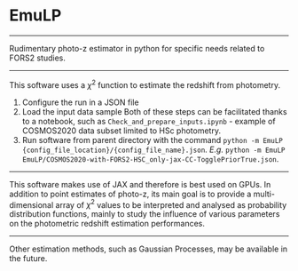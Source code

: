 # EmuLP
---
Rudimentary photo-z estimator in python for specific needs related to FORS2 studies.

---
This software uses a $\chi^2$ function to estimate the redshift from photometry.
1. Configure the run in a JSON file
2. Load the input data sample
Both of these steps can be facilitated thanks to a notebook, such as `Check_and_prepare_inputs.ipynb` - example of COSMOS2020 data subset limited to HSc photometry.
3. Run software from parent directory with the command `python -m EmuLP {config_file_location}/{config_file_name}.json`. _E.g._ `python -m EmuLP EmuLP/COSMOS2020-with-FORS2-HSC_only-jax-CC-TogglePriorTrue.json`.

---
This software makes use of JAX and therefore is best used on GPUs.
In addition to point estimates of photo-z, its main goal is to provide a multi-dimensional array of $\chi^2$ values to be interpreted and analysed as probability distribution functions, mainly to study the influence of various parameters on the photometric redshift estimation performances.

---
Other estimation methods, such as Gaussian Processes, may be available in the future.


